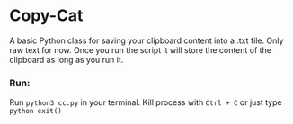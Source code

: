# Copy-Cat
A basic Python class for saving your clipboard content into a .txt file. Only raw text for now. Once you run the script it will store the content of the clipboard as long as you run it.

### Run:
Run ```python3 cc.py``` in your terminal. Kill process with ```Ctrl + C``` or just type ```python exit() ```
